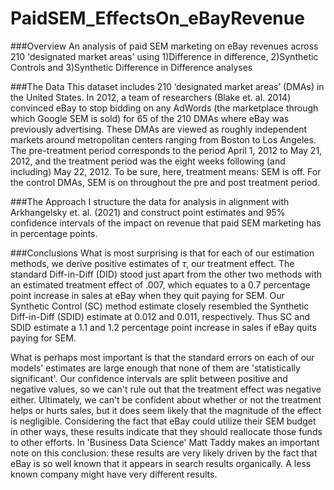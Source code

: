# PaidSEM_EffectsOn_eBayRevenue
###Overview
An analysis of paid SEM marketing on eBay revenues across 210 'designated market areas' using 1)Difference in difference, 2)Synthetic Controls and 3)Synthetic Difference in Difference analyses

###The Data
This dataset includes 210 ‘designated market areas’ (DMAs) in the United States. In 2012, a team
of researchers (Blake et. al. 2014) convinced eBay to stop bidding on any AdWords (the
marketplace through which Google SEM is sold) for 65 of the 210 DMAs where eBay was
previously advertising. These DMAs are viewed as roughly independent markets around
metropolitan centers ranging from Boston to Los Angeles. The pre-treatment period corresponds
to the period April 1, 2012 to May 21, 2012, and the treatment period was the eight weeks
following (and including) May 22, 2012. To be sure, here, treatment means: SEM is off. For the
control DMAs, SEM is on throughout the pre and post treatment period.

###The Approach
I structure the data for analysis in alignment with Arkhangelsky et. al. (2021) and construct point estimates and 95% confidence intervals of the impact on revenue that paid SEM marketing has in percentage points.

###Conclusions
What is most surprising is that for each of our estimation methods, we derive positive estimates of $\tau$, our treatment effect.  The standard Diff-in-Diff (DID) stood just apart from the other two methods with an estimated treatment effect of .007, which equates to a 0.7 percentage point increase in sales at eBay when they quit paying for SEM. Our Synthetic Control (SC) method estimate closely resembled the Synthetic Diff-in-Diff (SDID) estimate at 0.012 and 0.011, respectively. Thus SC and SDID estimate a 1.1 and 1.2 percentage point increase in sales if eBay quits paying for SEM. 

What is perhaps most important is that the standard errors on each of our models' estimates are large enough that none of them are 'statistically significant'. Our confidence intervals are split between positive and negative values, so we can't rule out that the treatment effect was negative either. Ultimately, we can't be confident about whether or not the treatment helps or hurts sales, but it does seem likely that the magnitude of the effect is negligible. Considering the fact that eBay could utilize their SEM budget in other ways, these results indicate that they should reallocate those funds to other efforts. In 'Business Data Science' Matt Taddy makes an important note on this conclusion: these results are very likely driven by the fact that eBay is so well known that it appears in search results organically. A less known company might have very different results.
